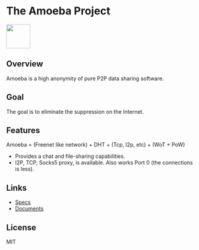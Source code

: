 # The Amoeba Project

<img src="https://github.com/Alliance-Network/Specs/raw/master/icons/Amoeba.png" width="64">

## Overview

Amoeba is a high anonymity of pure P2P data sharing software.

## Goal

The goal is to eliminate the suppression on the Internet.

## Features

Amoeba = (Freenet like network) + DHT + (Tcp, I2p, etc) + (WoT + PoW)

 * Provides a chat and file-sharing capabilities.
 * I2P, TCP, Socks5 proxy, is available. Also works Port 0 (the connections is less).

## Links
 
 * [Specs](https://github.com/Alliance-Network/Specs/tree/master/Amoeba)
 * [Documents](http://alliance-network.github.io/docs/Amoeba/index.en)

## License

MIT
